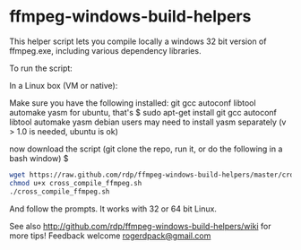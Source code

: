 ffmpeg-windows-build-helpers
============================

This helper script lets you compile locally a windows 32 bit version of ffmpeg.exe,
including various dependency libraries.

To run the script:

In a Linux box (VM or native):

Make sure you have the following installed:
git gcc autoconf libtool automake yasm
for ubuntu, that's
$ sudo apt-get install git gcc autoconf libtool automake yasm
debian users may need to install yasm separately (v > 1.0 is needed, ubuntu is ok)

now download the script (git clone the repo, run it, or do the following in a bash window) $

```bash
wget https://raw.github.com/rdp/ffmpeg-windows-build-helpers/master/cross_compile_ffmpeg.sh -O cross_compile_ffmpeg.sh
chmod u+x cross_compile_ffmpeg.sh
./cross_compile_ffmpeg.sh
```

And follow the prompts.
It works with 32 or 64 bit Linux.

See also 
http://github.com/rdp/ffmpeg-windows-build-helpers/wiki for more tips!
Feedback welcome rogerdpack@gmail.com
